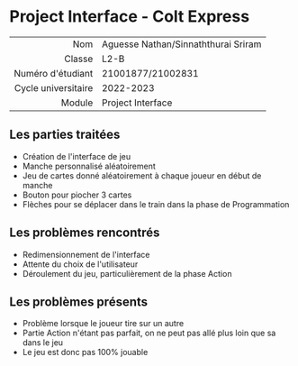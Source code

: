 # Project Interface - Colt Express


|                     |                                             |
|--------------------:|---------------------------------------------|
|                 Nom | Aguesse Nathan/Sinnaththurai Sriram         |
|              Classe | L2-B                                        |
|   Numéro d'étudiant | 21001877/21002831                           |
| Cycle universitaire | 2022-2023                                   |
|              Module | Project Interface                           |

## Les parties traitées
- Création de l'interface de jeu
- Manche personnalisé aléatoirement
- Jeu de cartes donné aléatoirement à chaque joueur en début de manche
- Bouton pour piocher 3 cartes
- Flèches pour se déplacer dans le train dans la phase de Programmation

## Les problèmes rencontrés
- Redimensionnement de l'interface
- Attente du choix de l'utilisateur
- Déroulement du jeu, particulièrement de la phase Action

## Les problèmes présents
- Problème lorsque le joueur tire sur un autre
- Partie Action n'étant pas parfait, on ne peut pas allé plus loin que sa dans le jeu
- Le jeu est donc pas 100% jouable